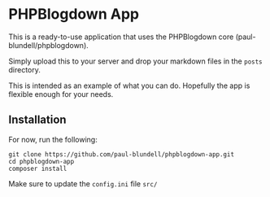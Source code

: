 # PHPBlogdown App

This is a ready-to-use application that uses the PHPBlogdown core (paul-blundell/phpblogdown).

Simply upload this to your server and drop your markdown files in the `posts` directory.

This is intended as an example of what you can do. Hopefully the app is flexible enough for your needs.


## Installation

For now, run the following:

    git clone https://github.com/paul-blundell/phpblogdown-app.git
    cd phpblogdown-app
    composer install
    
Make sure to update the `config.ini` file `src/`    